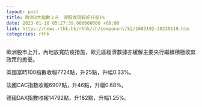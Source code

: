 ```yaml
---
layout: post
title: 歐洲3大指數上升　德股表現較好升逾1%
date: 2023-01-10 05:27:39.000000000 +08:00
link: https://news.rthk.hk/rthk/ch/component/k2/1683192-20230110.htm
categories: rthk
---
```


歐洲股市上升，內地放寬防疫措施，歐元區經濟數據亦緩解主要央行繼續積極收緊政策的擔憂。

英國富時100指數收報7724點，升25點，升幅0.33%。

法國CAC指數收報6907點，升46點，升幅0.68%。

德國DAX指數收報14792點，升182點，升幅1.25%。
